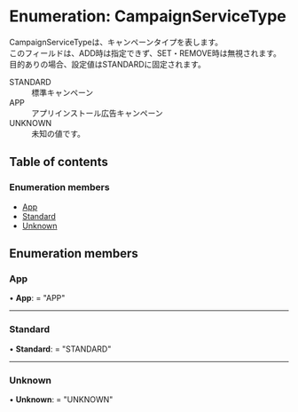 # Enumeration: CampaignServiceType


<div lang=\"ja\"> CampaignServiceTypeは、キャンペーンタイプを表します。<br> このフィールドは、ADD時は指定できず、SET・REMOVE時は無視されます。<br> 目的ありの場合、設定値はSTANDARDに固定されます。 </div>  <dl class=term>   <dt class=\"term__item\">STANDARD</dt>   <dd class=\"term__desc\"><span lang=\"ja\">標準キャンペーン</span></dd>   <dt class=\"term__item\">APP</dt>   <dd class=\"term__desc\"><span lang=\"ja\">アプリインストール広告キャンペーン</span></dd>   <dt class=\"term__item\">UNKNOWN</dt>   <dd class=\"term__desc\"><span lang=\"ja\">未知の値です。</span></dd> </dl>

## Table of contents

### Enumeration members

- [App](campaignservicetype.md#app)
- [Standard](campaignservicetype.md#standard)
- [Unknown](campaignservicetype.md#unknown)

## Enumeration members

### App

• **App**: = "APP"

___

### Standard

• **Standard**: = "STANDARD"

___

### Unknown

• **Unknown**: = "UNKNOWN"
